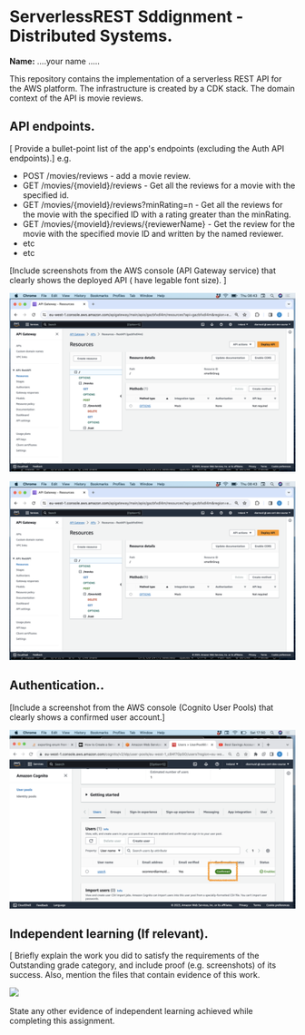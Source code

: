 # ServerlessREST Sddignment - Distributed Systems.

__Name:__ ....your name .....

This repository contains the implementation of a serverless REST API for the AWS platform. The infrastructure is created by a CDK stack. The domain context of the API is movie reviews.

## API endpoints.

[ Provide a bullet-point list of the app's endpoints (excluding the Auth API endpoints).]
e.g.
 
+ POST /movies/reviews - add a movie review.
+ GET /movies/{movieId}/reviews - Get all the reviews for a movie with the specified id.
+ GET /movies/{movieId}/reviews?minRating=n - Get all the reviews for the movie with the specified ID with a rating greater than the minRating.
+ GET /movies/{movieId}/reviews/{reviewerName} - Get the review for the movie with the specified movie ID and written by the named reviewer.
+ etc
+ etc

[Include screenshots from the AWS console (API Gateway service) that clearly shows the deployed API ( have legable font size). ]

![](./images/api1.png)

![](./images/api1.png)

## Authentication..

[Include a screenshot from the AWS console (Cognito User Pools) that clearly shows a confirmed user account.]

![](./images/pool.png)

## Independent learning (If relevant).

[ Briefly explain the work you did to satisfy the requirements of the Outstanding grade category, and include proof (e.g. screenshots) of its success. Also, mention the files that contain evidence of this work.

![](./images/sample.png)

State any other evidence of independent learning achieved while completing this assignment.

